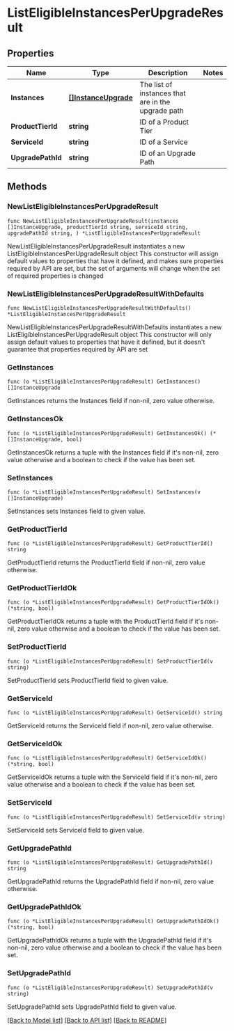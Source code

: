 # ListEligibleInstancesPerUpgradeResult

## Properties

Name | Type | Description | Notes
------------ | ------------- | ------------- | -------------
**Instances** | [**[]InstanceUpgrade**](InstanceUpgrade.md) | The list of instances that are in the upgrade path | 
**ProductTierId** | **string** | ID of a Product Tier | 
**ServiceId** | **string** | ID of a Service | 
**UpgradePathId** | **string** | ID of an Upgrade Path | 

## Methods

### NewListEligibleInstancesPerUpgradeResult

`func NewListEligibleInstancesPerUpgradeResult(instances []InstanceUpgrade, productTierId string, serviceId string, upgradePathId string, ) *ListEligibleInstancesPerUpgradeResult`

NewListEligibleInstancesPerUpgradeResult instantiates a new ListEligibleInstancesPerUpgradeResult object
This constructor will assign default values to properties that have it defined,
and makes sure properties required by API are set, but the set of arguments
will change when the set of required properties is changed

### NewListEligibleInstancesPerUpgradeResultWithDefaults

`func NewListEligibleInstancesPerUpgradeResultWithDefaults() *ListEligibleInstancesPerUpgradeResult`

NewListEligibleInstancesPerUpgradeResultWithDefaults instantiates a new ListEligibleInstancesPerUpgradeResult object
This constructor will only assign default values to properties that have it defined,
but it doesn't guarantee that properties required by API are set

### GetInstances

`func (o *ListEligibleInstancesPerUpgradeResult) GetInstances() []InstanceUpgrade`

GetInstances returns the Instances field if non-nil, zero value otherwise.

### GetInstancesOk

`func (o *ListEligibleInstancesPerUpgradeResult) GetInstancesOk() (*[]InstanceUpgrade, bool)`

GetInstancesOk returns a tuple with the Instances field if it's non-nil, zero value otherwise
and a boolean to check if the value has been set.

### SetInstances

`func (o *ListEligibleInstancesPerUpgradeResult) SetInstances(v []InstanceUpgrade)`

SetInstances sets Instances field to given value.


### GetProductTierId

`func (o *ListEligibleInstancesPerUpgradeResult) GetProductTierId() string`

GetProductTierId returns the ProductTierId field if non-nil, zero value otherwise.

### GetProductTierIdOk

`func (o *ListEligibleInstancesPerUpgradeResult) GetProductTierIdOk() (*string, bool)`

GetProductTierIdOk returns a tuple with the ProductTierId field if it's non-nil, zero value otherwise
and a boolean to check if the value has been set.

### SetProductTierId

`func (o *ListEligibleInstancesPerUpgradeResult) SetProductTierId(v string)`

SetProductTierId sets ProductTierId field to given value.


### GetServiceId

`func (o *ListEligibleInstancesPerUpgradeResult) GetServiceId() string`

GetServiceId returns the ServiceId field if non-nil, zero value otherwise.

### GetServiceIdOk

`func (o *ListEligibleInstancesPerUpgradeResult) GetServiceIdOk() (*string, bool)`

GetServiceIdOk returns a tuple with the ServiceId field if it's non-nil, zero value otherwise
and a boolean to check if the value has been set.

### SetServiceId

`func (o *ListEligibleInstancesPerUpgradeResult) SetServiceId(v string)`

SetServiceId sets ServiceId field to given value.


### GetUpgradePathId

`func (o *ListEligibleInstancesPerUpgradeResult) GetUpgradePathId() string`

GetUpgradePathId returns the UpgradePathId field if non-nil, zero value otherwise.

### GetUpgradePathIdOk

`func (o *ListEligibleInstancesPerUpgradeResult) GetUpgradePathIdOk() (*string, bool)`

GetUpgradePathIdOk returns a tuple with the UpgradePathId field if it's non-nil, zero value otherwise
and a boolean to check if the value has been set.

### SetUpgradePathId

`func (o *ListEligibleInstancesPerUpgradeResult) SetUpgradePathId(v string)`

SetUpgradePathId sets UpgradePathId field to given value.



[[Back to Model list]](../README.md#documentation-for-models) [[Back to API list]](../README.md#documentation-for-api-endpoints) [[Back to README]](../README.md)


